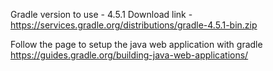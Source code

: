 Gradle version to use - 4.5.1
Download link - https://services.gradle.org/distributions/gradle-4.5.1-bin.zip

Follow the page to setup the java web application with gradle
https://guides.gradle.org/building-java-web-applications/

